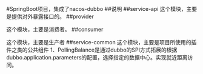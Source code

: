 
#SpringBoot项目，集成了nacos-dubbo
##说明
##service-api
这个模块，主要是提供对外暴露接口的。
##provider


这个模块，主要是消费者。
##consumer

这个模块，主要是生产者
##service-common
这个模块，主要是项目所使用的插件之类的公共组件
1、PollingBalance是通过dubbo的SPI方式拓展的根据dubbo.application.parameters的配置，选择指定的数据中心。实现就近距离访问。


